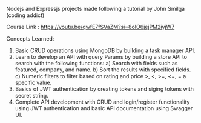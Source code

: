 Nodejs and Expressjs projects made following a tutorial by John Smilga (coding addict)

Course Link : https://youtu.be/qwfE7fSVaZM?si=8oIO6jejPM2iyjW7

Concepts Learned:

1) Basic CRUD operations using MongoDB by building a task manager API.
2) Learn to develop an API with query Params by building a store API to search with the following functions: 
  a) Search with fields such as featured, company, and name. 
  b) Sort the results with specified fields. 
  c) Numeric filters to filter based on rating and price >, <, >=, <=, = a specific value.
3) Basics of JWT authentication by creating tokens and siging tokens with secret string.
4) Complete API development with CRUD and login/register functionality using JWT authentication and basic API documentation using Swagger UI.

